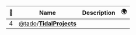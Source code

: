 |:star2: | Name | Description | 🌍|
|---|---|---|---|
|4|[@tado](https://github.com/tado)/[**TidalProjects**](https://github.com/tado/TidalProjects)|||

